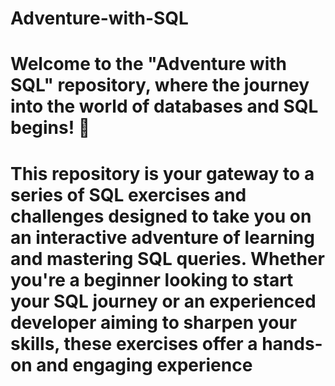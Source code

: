 # Adventure-with-SQL
# Welcome to the "Adventure with SQL" repository, where the journey into the world of databases and SQL begins! 🚀
# This repository is your gateway to a series of SQL exercises and challenges designed to take you on an interactive adventure of learning and mastering SQL queries. Whether you're a beginner looking to start your SQL journey or an experienced developer aiming to sharpen your skills, these exercises offer a hands-on and engaging experience
